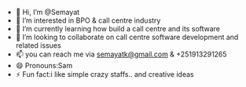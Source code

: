 - 👋 Hi, I’m @Semayat
- 👀 I’m interested in BPO & call centre industry
- 🌱 I’m currently learning how build a call centre and its software
- 💞️ I’m looking to collaborate on call centre software development and related issues
- 📫 you can reach me via semayatk@gmail.com & +251913291265
- 😄 Pronouns:Sam
- ⚡ Fun fact:i like simple crazy staffs.. and creative ideas

<!---
Semayat/Semayat is a ✨ special ✨ repository because its `README.md` (this file) appears on your GitHub profile.
You can click the Preview link to take a look at your changes.
--->
